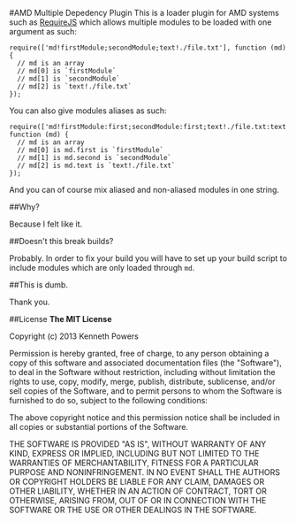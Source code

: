 #AMD Multiple Depedency Plugin
This is a loader plugin for AMD systems such as [RequireJS](http://requirejs.org/) which allows multiple modules to be loaded with one argument as such:

    require(['md!firstModule;secondModule;text!./file.txt'], function (md) {
      // md is an array
      // md[0] is `firstModule`
      // md[1] is `secondModule`
      // md[2] is `text!./file.txt`
    });

You can also give modules aliases as such:

    require(['md!firstModule:first;secondModule:first;text!./file.txt:text'], function (md) {
      // md is an array
      // md[0] is md.first is `firstModule`
      // md[1] is md.second is `secondModule`
      // md[2] is md.text is `text!./file.txt`
    });

And you can of course mix aliased and non-aliased modules in one string.

##Why?

Because I felt like it.

##Doesn't this break builds?

Probably. In order to fix your build you will have to set up your build script to include modules which are only loaded through `md`.

##This is dumb.

Thank you.

##License
**The MIT License**

Copyright (c) 2013 Kenneth Powers

Permission is hereby granted, free of charge, to any person obtaining a copy of this software and associated documentation files (the "Software"), to deal in the Software without restriction, including without limitation the rights to use, copy, modify, merge, publish, distribute, sublicense, and/or sell copies of the Software, and to permit persons to whom the Software is furnished to do so, subject to the following conditions:

The above copyright notice and this permission notice shall be included in all copies or substantial portions of the Software.

THE SOFTWARE IS PROVIDED "AS IS", WITHOUT WARRANTY OF ANY KIND, EXPRESS OR IMPLIED, INCLUDING BUT NOT LIMITED TO THE WARRANTIES OF MERCHANTABILITY, FITNESS FOR A PARTICULAR PURPOSE AND NONINFRINGEMENT. IN NO EVENT SHALL THE AUTHORS OR COPYRIGHT HOLDERS BE LIABLE FOR ANY CLAIM, DAMAGES OR OTHER LIABILITY, WHETHER IN AN ACTION OF CONTRACT, TORT OR OTHERWISE, ARISING FROM, OUT OF OR IN CONNECTION WITH THE SOFTWARE OR THE USE OR OTHER DEALINGS IN THE SOFTWARE.
